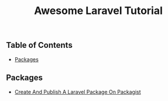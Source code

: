 <h1 align="center"> Awesome Laravel Tutorial </h1> <br>

## Table of Contents

- [Packages](#packages)


## Packages
- [Create And Publish A Laravel Package On Packagist](https://pusher.com/tutorials/publish-laravel-packagist)
